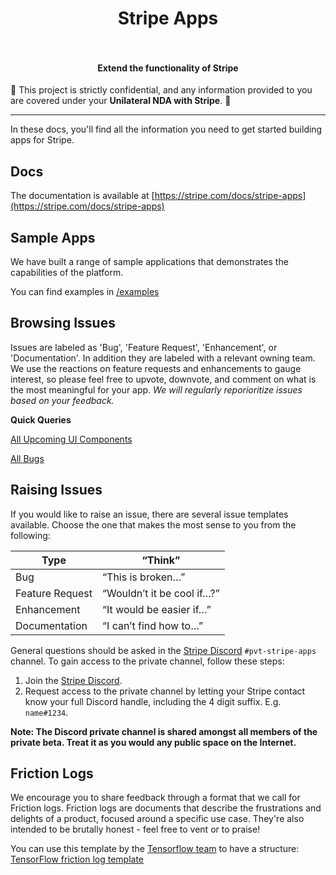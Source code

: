 <h1 align="center">
  Stripe Apps
  <br>
  <br>
</h1>

<h4 align="center">Extend the functionality of Stripe</h4>

🚨 This project is strictly confidential, and any information provided to you are covered under your **Unilateral NDA with Stripe**. 🚨

<hr>

In these docs, you'll find all the information you need to get started building apps for Stripe.

## Docs

The documentation is available at [https://stripe.com/docs/stripe-apps](https://stripe.com/docs/stripe-apps)

## Sample Apps

We have built a range of sample applications that demonstrates the capabilities of the platform.

You can find examples in [/examples](/examples)

## Browsing Issues

Issues are labeled as 'Bug', 'Feature Request', 'Enhancement', or 'Documentation'. In addition they are labeled with a relevant owning team.
We use the reactions on feature requests and enhancements to gauge interest, so please feel free to upvote, downvote, and comment on what is the most meaningful for your app. _We will regularly reporioritize issues based on your feedback._

**Quick Queries**

[All Upcoming UI Components](https://github.com/stripe/stripe-apps/issues?q=is%3Aissue+is%3Aopen+label%3Anew-component)

[All Bugs](https://github.com/stripe/stripe-apps/issues?q=is%3Aissue+is%3Aopen+label%3Abug)

## Raising Issues

If you would like to raise an issue, there are several issue templates available. Choose the one that makes the most sense to you from the following:

| Type            | “Think”                    |
| --------------- | -------------------------- |
| Bug             | “This is broken…”          |
| Feature Request | “Wouldn’t it be cool if…?” |
| Enhancement     | “It would be easier if…”   |
| Documentation   | “I can’t find how to…”     |

General questions should be asked in the [Stripe Discord](https://stripe.com/go/developer-chat) `#pvt-stripe-apps` channel. To gain access to the private channel, follow these steps:

1. Join the [Stripe Discord](https://stripe.com/go/developer-chat).
2. Request access to the private channel by letting your Stripe contact know your full Discord handle, including the 4 digit suffix. E.g. `name#1234`.

**Note: The Discord private channel is shared amongst all members of the private beta. Treat it as you would any public space on the Internet.**

## Friction Logs

We encourage you to share feedback through a format that we call for Friction logs. Friction logs are documents that describe the frustrations and delights of a product, focused around a specific use case. They're also intended to be brutally honest - feel free to vent or to praise!

You can use this template by the [Tensorflow team](https://github.com/tensorflow/community/blob/master/sigs/build/tensorflow-testing.md) to have a structure: [TensorFlow friction log template](https://docs.google.com/document/d/1HVG3t-mgGZKU4iMeguTWGejbnQ54qUTXwdCFkA5xHG0/edit)
